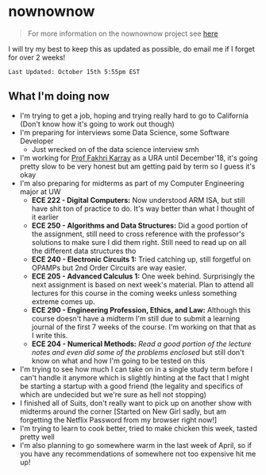 # nownownow

> For more information on the nownownow project see [here](https://nownownow.com/about)

I will try my best to keep this as updated as possible, do email me if I forget for over 2 weeks!

`Last Updated: October 15th 5:55pm EST`

## What I'm doing now
- I'm trying to get a job, hoping and trying really hard to go to California
(Don't know how it's going to work out though)
- I'm preparing for interviews some Data Science, some Software Developer
  - Just wrecked on of the data science interview smh
- I'm working for [Prof Fakhri Karray](https://uwaterloo.ca/electrical-computer-engineering/about/people/karray) as a URA until December'18, it's going pretty slow to be very honest but am getting paid by term so I guess it's okay
- I'm also preparing for midterms as part of my Computer Engineering major at UW
    - **ECE 222 - Digital Computers:** Now understood ARM ISA, but still have shit ton of practice to do. It's way better than what I thought of it earlier
    - **ECE 250 - Algorithms and Data Structures:** Did a good portion of the assignment, still need to cross reference with the professor's solutions to make sure I did them right. Still need to read up on all the different data structures tho
    - **ECE 240 - Electronic Circuits 1:** Tried catching up, still forgetful on OPAMPs but 2nd Order Circuits are way easier.
    - **ECE 205 - Advanced Calculus 1:** One week behind. Surprisingly the next assignment is based on next week's material. Plan to attend all lectures for this course in the coming weeks unless something extreme comes up.
    - **ECE 290 - Engineering Profession, Ethics, and Law:** Although this course doesn't have a midterm I'm still due to submit a learning journal of the first 7 weeks of the course. I'm working on that that as I write this.
    - **ECE 204 - Numerical Methods:** _Read a good portion of the lecture notes and even did some of the problems enclosed_ but still don't know on what and how I'm going to be tested on this
- I'm trying to see how much I can take on in a single study term before I can't handle it anymore which is slightly hinting at the fact that I might be starting a startup with a good friend (the legality and specifics of which are undecided but we're sure as hell not stopping)
- I finished all of Suits, don't really want to pick up on another show with midterms around the corner [Started on New Girl sadly, but am forgetting the Netflix Password from my browser right now!]
- I'm trying to learn to cook better, tried to make chicken this week, tasted pretty well
- I'm also planning to go somewhere warm in the last week of April, so if you have any recommendations of somewhere not too expensive hit me up!
